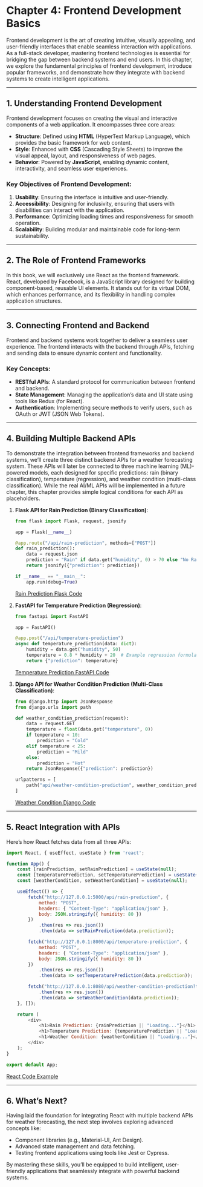 
# Chapter 4: Frontend Development Basics

Frontend development is the art of creating intuitive, visually appealing, and user-friendly interfaces that enable seamless interaction with applications. As a full-stack developer, mastering frontend technologies is essential for bridging the gap between backend systems and end users. In this chapter, we explore the fundamental principles of frontend development, introduce popular frameworks, and demonstrate how they integrate with backend systems to create intelligent applications.

---

## 1. Understanding Frontend Development

Frontend development focuses on creating the visual and interactive components of a web application. It encompasses three core areas:

- **Structure**: Defined using **HTML** (HyperText Markup Language), which provides the basic framework for web content.
- **Style**: Enhanced with **CSS** (Cascading Style Sheets) to improve the visual appeal, layout, and responsiveness of web pages.
- **Behavior**: Powered by **JavaScript**, enabling dynamic content, interactivity, and seamless user experiences.

### Key Objectives of Frontend Development:

1. **Usability**: Ensuring the interface is intuitive and user-friendly.
2. **Accessibility**: Designing for inclusivity, ensuring that users with disabilities can interact with the application.
3. **Performance**: Optimizing loading times and responsiveness for smooth operation.
4. **Scalability**: Building modular and maintainable code for long-term sustainability.

---

## 2. The Role of Frontend Frameworks

In this book, we will exclusively use React as the frontend framework. React, developed by Facebook, is a JavaScript library designed for building component-based, reusable UI elements. It stands out for its virtual DOM, which enhances performance, and its flexibility in handling complex application structures.

---

## 3. Connecting Frontend and Backend

Frontend and backend systems work together to deliver a seamless user experience. The frontend interacts with the backend through APIs, fetching and sending data to ensure dynamic content and functionality.

### Key Concepts:

- **RESTful APIs**: A standard protocol for communication between frontend and backend.
- **State Management**: Managing the application’s data and UI state using tools like Redux (for React).
- **Authentication**: Implementing secure methods to verify users, such as OAuth or JWT (JSON Web Tokens).

---

## 4. Building Multiple Backend APIs

To demonstrate the integration between frontend frameworks and backend systems, we’ll create three distinct backend APIs for a weather forecasting system. These APIs will later be connected to three machine learning (ML)-powered models, each designed for specific predictions: rain (binary classification), temperature (regression), and weather condition (multi-class classification). While the real AI/ML APIs will be implemented in a future chapter, this chapter provides simple logical conditions for each API as placeholders.

1. **Flask API for Rain Prediction (Binary Classification)**:

   ```python
   from flask import Flask, request, jsonify

   app = Flask(__name__)

   @app.route("/api/rain-prediction", methods=["POST"])
   def rain_prediction():
       data = request.json
       prediction = "Rain" if data.get("humidity", 0) > 70 else "No Rain"
       return jsonify({"prediction": prediction})

   if __name__ == "__main__":
       app.run(debug=True)
   ```

   [Rain Prediction Flask Code](code/rain_prediction_flask.py)

2. **FastAPI for Temperature Prediction (Regression)**:

   ```python
   from fastapi import FastAPI

   app = FastAPI()

   @app.post("/api/temperature-prediction")
   async def temperature_prediction(data: dict):
       humidity = data.get("humidity", 50)
       temperature = 0.8 * humidity + 20  # Example regression formula
       return {"prediction": temperature}
   ```

   [Temperature Prediction FastAPI Code](code/temperature_prediction_fastapi.py)

3. **Django API for Weather Condition Prediction (Multi-Class Classification)**:

   ```python
   from django.http import JsonResponse
   from django.urls import path

   def weather_condition_prediction(request):
       data = request.GET
       temperature = float(data.get("temperature", 0))
       if temperature < 10:
           prediction = "Cold"
       elif temperature < 25:
           prediction = "Mild"
       else:
           prediction = "Hot"
       return JsonResponse({"prediction": prediction})

   urlpatterns = [
       path("api/weather-condition-prediction", weather_condition_prediction),
   ]
   ```

   [Weather Condition Django Code](code/weather_condition_django.py)

---

## 5. React Integration with APIs

Here’s how React fetches data from all three APIs:

```javascript
import React, { useEffect, useState } from 'react';

function App() {
    const [rainPrediction, setRainPrediction] = useState(null);
    const [temperaturePrediction, setTemperaturePrediction] = useState(null);
    const [weatherCondition, setWeatherCondition] = useState(null);

    useEffect(() => {
        fetch("http://127.0.0.1:5000/api/rain-prediction", {
            method: "POST",
            headers: { "Content-Type": "application/json" },
            body: JSON.stringify({ humidity: 80 })
        })
            .then(res => res.json())
            .then(data => setRainPrediction(data.prediction));

        fetch("http://127.0.0.1:8000/api/temperature-prediction", {
            method: "POST",
            headers: { "Content-Type": "application/json" },
            body: JSON.stringify({ humidity: 80 })
        })
            .then(res => res.json())
            .then(data => setTemperaturePrediction(data.prediction));

        fetch("http://127.0.0.1:8080/api/weather-condition-prediction?temperature=15")
            .then(res => res.json())
            .then(data => setWeatherCondition(data.prediction));
    }, []);

    return (
        <div>
            <h1>Rain Prediction: {rainPrediction || "Loading..."}</h1>
            <h1>Temperature Prediction: {temperaturePrediction || "Loading..."}</h1>
            <h1>Weather Condition: {weatherCondition || "Loading..."}</h1>
        </div>
    );
}

export default App;
```

[React Code Example](code/App.js)

---

## 6. What’s Next?

Having laid the foundation for integrating React with multiple backend APIs for weather forecasting, the next step involves exploring advanced concepts like:

- Component libraries (e.g., Material-UI, Ant Design).
- Advanced state management and data fetching.
- Testing frontend applications using tools like Jest or Cypress.

By mastering these skills, you’ll be equipped to build intelligent, user-friendly applications that seamlessly integrate with powerful backend systems.
